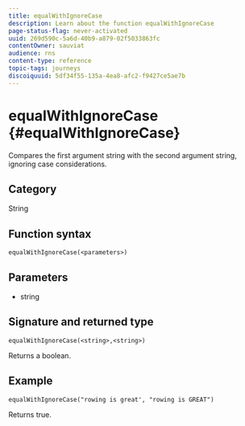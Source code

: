 ```yaml
---
title: equalWithIgnoreCase
description: Learn about the function equalWithIgnoreCase
page-status-flag: never-activated
uuid: 269d590c-5a6d-40b9-a879-02f5033863fc
contentOwner: sauviat
audience: rns
content-type: reference
topic-tags: journeys
discoiquuid: 5df34f55-135a-4ea8-afc2-f9427ce5ae7b
---
```


# equalWithIgnoreCase {#equalWithIgnoreCase}

Compares the first argument string with the second argument string, ignoring case considerations.

## Category

String

## Function syntax

`equalWithIgnoreCase(<parameters>)`

## Parameters

* string

## Signature and returned type

`equalWithIgnoreCase(<string>,<string>)`

Returns a boolean.

## Example

`equalWithIgnoreCase("rowing is great', "rowing is GREAT")`

Returns true.
